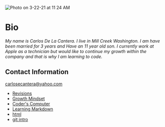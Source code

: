 ![Photo on 3-22-21 at 11 24 AM](https://user-images.githubusercontent.com/79726409/112048767-fd916f00-8b0b-11eb-931f-091ebb154585.jpg)
# **Bio**
 *My name is Carlos De La Cantera. I live in Mill Creek Washington.  I am have been married for 3 years and Have an 11 year old son.  I currently work at Apple as a technician but would like to continue my growth within the company and that is why I am learning to code.*  

## **Contact Information**
carlosecantera@yahoo.com

- [Revisions](revisions.md)
- [Growth Mindset](growthmindset)
- [Coder's Computer](Coders_Computer.md)
- [Learning Markdown](Learning_Markdown.md)
- [html](html)
- [git intro](git_intro)
